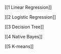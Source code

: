 [[1 Linear Regression]]

[[2 Logistic Regression]]

[[3 Decision Tree]]

[[4 Native Bayes]]

[[5 K-means]]